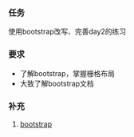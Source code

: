 ### 任务
使用bootstrap改写、完善day2的练习
### 要求
- 了解bootstrap，掌握栅格布局  
- 大致了解bootstrap文档

### 补充
1. [bootstrap](https://v3.bootcss.com/)

